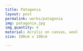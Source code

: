```yaml
---
title: Patagonia
layout: post
permalink: works/patagonia
img: patagonia.jpg
img_quantity: 4
material: Acrylic on canvas, wool
size: 100cm x 100cm

---
```

